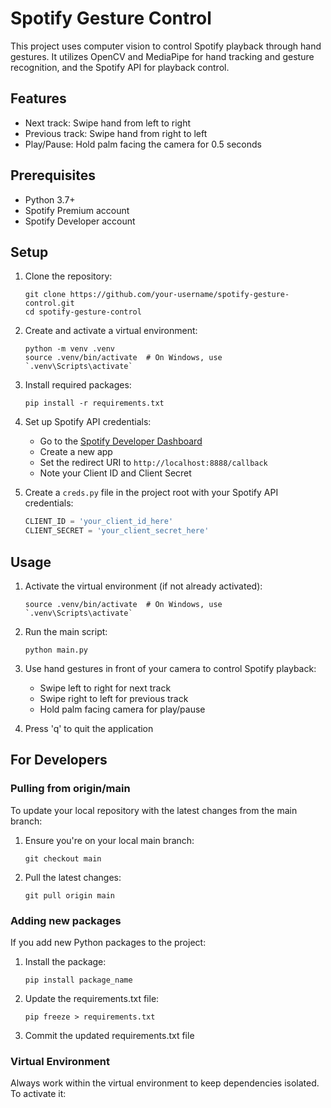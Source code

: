 # Spotify Gesture Control

This project uses computer vision to control Spotify playback through hand gestures. It utilizes OpenCV and MediaPipe for hand tracking and gesture recognition, and the Spotify API for playback control.

## Features

- Next track: Swipe hand from left to right
- Previous track: Swipe hand from right to left
- Play/Pause: Hold palm facing the camera for 0.5 seconds

## Prerequisites

- Python 3.7+
- Spotify Premium account
- Spotify Developer account

## Setup

1. Clone the repository:
   ```
   git clone https://github.com/your-username/spotify-gesture-control.git
   cd spotify-gesture-control
   ```

2. Create and activate a virtual environment:
   ```
   python -m venv .venv
   source .venv/bin/activate  # On Windows, use `.venv\Scripts\activate`
   ```

3. Install required packages:
   ```
   pip install -r requirements.txt
   ```

4. Set up Spotify API credentials:
   - Go to the [Spotify Developer Dashboard](https://developer.spotify.com/dashboard/)
   - Create a new app
   - Set the redirect URI to `http://localhost:8888/callback`
   - Note your Client ID and Client Secret

5. Create a `creds.py` file in the project root with your Spotify API credentials:
   ```python
   CLIENT_ID = 'your_client_id_here'
   CLIENT_SECRET = 'your_client_secret_here'
   ```

## Usage

1. Activate the virtual environment (if not already activated):
   ```
   source .venv/bin/activate  # On Windows, use `.venv\Scripts\activate`
   ```

2. Run the main script:
   ```
   python main.py
   ```

3. Use hand gestures in front of your camera to control Spotify playback:
   - Swipe left to right for next track
   - Swipe right to left for previous track
   - Hold palm facing camera for play/pause

4. Press 'q' to quit the application

## For Developers

### Pulling from origin/main

To update your local repository with the latest changes from the main branch:

1. Ensure you're on your local main branch:
   ```
   git checkout main
   ```

2. Pull the latest changes:
   ```
   git pull origin main
   ```

### Adding new packages

If you add new Python packages to the project:

1. Install the package:
   ```
   pip install package_name
   ```

2. Update the requirements.txt file:
   ```
   pip freeze > requirements.txt
   ```

3. Commit the updated requirements.txt file

### Virtual Environment

Always work within the virtual environment to keep dependencies isolated. To activate it:
